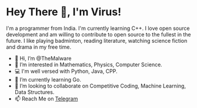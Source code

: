 # Hey There 👋, I'm Virus!

I'm a programmer from India. I'm currently learning C++. I love open source development and am willing to contribute to open source to the fullest in the future. I like playing badminton, reading literature, watching science fiction and drama in my free time.

- 👋 Hi, I’m @TheMalware
- 👀 I’m interested in Mathematics, Physics, Computer Science.
- 💻 I'm well versed with Python, Java, CPP.
- 🌱 I’m currently learning Go.
- 💞️ I’m looking to collaborate on Competitive Coding, Machine Learning, Data Structures.
- 📫 Reach Me on [Telegram](https://t.me/OpenXS)

<!---
TheMalware/TheMalware is a ✨ special ✨ repository because its `README.md` (this file) appears on your GitHub profile.
You can click the Preview link to take a look at your changes.
--->
